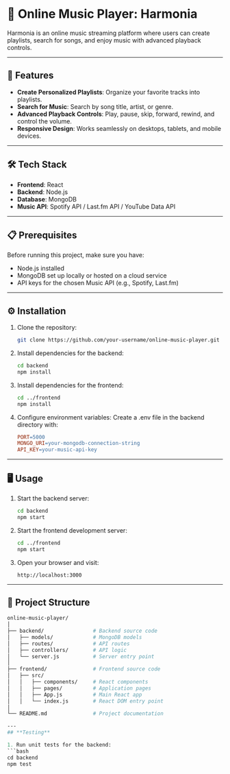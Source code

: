# 🎵 Online Music Player: Harmonia

Harmonia is an online music streaming platform where users can create playlists, search for songs, and enjoy music with advanced playback controls.

---

## 🚀 Features

- **Create Personalized Playlists**: Organize your favorite tracks into playlists.
- **Search for Music**: Search by song title, artist, or genre.
- **Advanced Playback Controls**: Play, pause, skip, forward, rewind, and control the volume.
- **Responsive Design**: Works seamlessly on desktops, tablets, and mobile devices.

---

## 🛠️ Tech Stack

- **Frontend**: React
- **Backend**: Node.js
- **Database**: MongoDB
- **Music API**: Spotify API / Last.fm API / YouTube Data API

---

## 📋 Prerequisites

Before running this project, make sure you have:

- Node.js installed
- MongoDB set up locally or hosted on a cloud service
- API keys for the chosen Music API (e.g., Spotify, Last.fm)

---

## ⚙️ Installation

1. Clone the repository:
   ```bash
   git clone https://github.com/your-username/online-music-player.git

2. Install dependencies for the backend:
   ```bash
   cd backend
   npm install

3. Install dependencies for the frontend:
   ```bash
   cd ../frontend
   npm install

4. Configure environment variables:
   Create a .env file in the backend directory with:
   ```makefile
   PORT=5000
   MONGO_URI=your-mongodb-connection-string
   API_KEY=your-music-api-key
   
---

## 🖥️ Usage

1. Start the backend server:
   ```bash
   cd backend
   npm start

2. Start the frontend development server:
   ```bash
   cd ../frontend
   npm start

3. Open your browser and visit:
   ```arduino
   http://localhost:3000
   
 ---  

## 📂 Project Structure
   ```graphql
 online-music-player/
│
├── backend/                # Backend source code
│   ├── models/             # MongoDB models
│   ├── routes/             # API routes
│   ├── controllers/        # API logic
│   └── server.js           # Server entry point
│
├── frontend/               # Frontend source code
│   ├── src/
│   │   ├── components/     # React components
│   │   ├── pages/          # Application pages
│   │   ├── App.js          # Main React app
│   │   └── index.js        # React DOM entry point
│
└── README.md               # Project documentation

---
## **Testing**

1. Run unit tests for the backend:
   ```bash
   cd backend
   npm test

